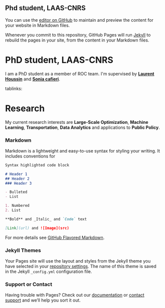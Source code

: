 ## Phd student, LAAS-CNRS

You can use the [editor on GitHub](https://github.com/ihamaz/ihamaz/edit/master/index.md) to maintain and preview the content for your website in Markdown files.

Whenever you commit to this repository, GitHub Pages will run [Jekyll](https://jekyllrb.com/) to rebuild the pages in your site, from the content in your Markdown files.

<div class="col-md-8">
    <h1 class="page-header">PhD student, LAAS-CNRS</h1> 
    <p>
      I am a PhD student as a member of ROC team. I'm supervised by
      <strong><a href="http://homepages.laas.fr/lhoussin/">Laurent Houssin</a></strong> and
      <strong><a href="http://recherche.enac.fr/~cafieri/">Sonia cafieri</a></strong>.
    </p>
    
tablinks:
    <h1 class="page-header">Research</h1>
    <p>
      My current research interests are <strong>Large-Scale Optimization</strong>, <strong>Machine Learning</strong>, <strong>Transportation</strong>,
      <strong>Data Analytics</strong> and applications to <strong>Public Policy</strong>.
    </p>
    
### Markdown

Markdown is a lightweight and easy-to-use syntax for styling your writing. It includes conventions for

```markdown
Syntax highlighted code block

# Header 1
## Header 2
### Header 3

- Bulleted
- List

1. Numbered
2. List

**Bold** and _Italic_ and `Code` text

[Link](url) and ![Image](src)
```

For more details see [GitHub Flavored Markdown](https://guides.github.com/features/mastering-markdown/).

### Jekyll Themes

Your Pages site will use the layout and styles from the Jekyll theme you have selected in your [repository settings](https://github.com/ihamaz/ihamaz/settings). The name of this theme is saved in the Jekyll `_config.yml` configuration file.

### Support or Contact

Having trouble with Pages? Check out our [documentation](https://help.github.com/categories/github-pages-basics/) or [contact support](https://github.com/contact) and we’ll help you sort it out.
